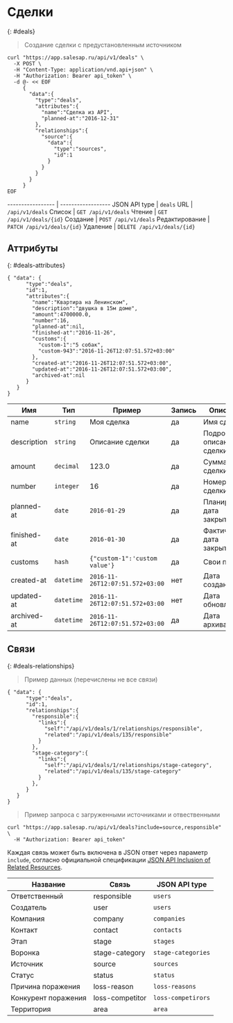 # Сделки
{: #deals}

> Создание сделки с предустановленным источником

~~~ shell
curl "https://app.salesap.ru/api/v1/deals" \
  -X POST \
  -H "Content-Type: application/vnd.api+json" \
  -H "Authorization: Bearer api_token" \
  -d @- << EOF
     {
       "data":{
         "type":"deals",
         "attributes":{
           "name":"Сделка из API",
           "planned-at":"2016-12-31"
         },
         "relationships":{
           "source":{
             "data":{
               "type":"sources",
               "id":1
             }
           }
         }
       }
     }
EOF
~~~ 

----------------- | ------------------
JSON API type     | `deals`
URL               | `/api/v1/deals`
Список            | `GET /api/v1/deals`
Чтение            | `GET /api/v1/deals/{id}`
Создание          | `POST /api/v1/deals`
Редактирование    | `PATCH /api/v1/deals/{id}`
Удаление          | `DELETE /api/v1/deals/{id}`

## Аттрибуты
{: #deals-attributes}

~~~ shell
{ "data": {
      "type":"deals",
      "id":1,
      "attributes":{
        "name":"Квартира на Ленинском",
        "description":"двушка в 15м доме",
        "amount":4700000.0,
        "number":16,
        "planned-at":nil,
        "finished-at":"2016-11-26",
        "customs":{
          "custom-1":"5 собак",
          "custom-943":"2016-11-26T12:07:51.572+03:00"
        },
        "created-at":"2016-11-26T12:07:51.572+03:00",
        "updated-at":"2016-11-26T12:07:51.572+03:00",
        "archived-at":nil
      }
   }
}
~~~ 

Имя            | Тип         | Пример          | Запись | Описание
-------------- | ----------- | --------------- | ------ | --------
name           | `string`    | Моя сделка      | да     | Имя сделки
description    | `string`    | Описание сделки | да     | Подробное описание сделки
amount         | `decimal`   | 123.0           | да     | Сумма сделки
number         | `integer`   | 16              | да     | Номер сделки
planned-at     | `date`      | `2016-01-29`    | да     | Планируемая дата закрытия
finished-at    | `date`      | `2016-01-30`    | да     | Фактическая дата закрытия
customs        | `hash`      | `{"custom-1":'custom value'}`| да     | Свои поля
created-at     | `datetime`  | `2016-11-26T12:07:51.572+03:00` | нет | Дата создания
updated-at     | `datetime`  | `2016-11-26T12:07:51.572+03:00` | нет | Дата обновления
archived-at    | `datetime`  | `2016-11-26T12:07:51.572+03:00` | да | Дата архивации

## Связи
{: #deals-relationships}

> Пример данных (перечислены не все связи)

~~~ shell
{ "data": {
      "type":"deals",
      "id":1,
      "relationships":{
        "responsible":{
          "links":{
            "self":"/api/v1/deals/1/relationships/responsible",
            "related":"/api/v1/deals/135/responsible"
          }
        },
        "stage-category":{
          "links":{
            "self":"/api/v1/deals/1/relationships/stage-category",
            "related":"/api/v1/deals/135/stage-category"
          }
        },
      }
   }
}
~~~

> Пример запроса с загруженными источниками и отвественными

~~~ shell
curl "https://app.salesap.ru/api/v1/deals?include=source,responsible" \
  -H "Authorization: Bearer api_token"
~~~ 

Каждая связь может быть включена в JSON ответ через параметр `include`, согласно
официальной спецификации [JSON API Inclusion of Related Resources](http://jsonapi.org/format/1.0/#fetching-includes).

Название            | Связь            | JSON API type
------------------- | ---------------- | --------------
Ответственный       | responsible      | `users`
Создатель           | user             | `users`
Компания            | company          | `companies`
Контакт             | contact          | `contacts`
Этап                | stage            | `stages` 
Воронка             | stage-category   | `stage-categories`
Источник            | source           | `sources`
Статус              | status           | `status`
Причина поражения   | loss-reason      | `loss-reasons`
Конкурент поражения | loss-competitor  | `loss-competirors`
Территория          | area             | `area`
